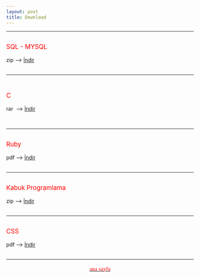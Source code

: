 ```yaml
---
layout: post
title: Download
---
```


<body>
<hr>
<br>
<big><span style="color: red;">SQL - MYSQL</span></big>
<br>
<br>
zip --&gt;&nbsp;<a href="http://hotfile.com/dl/135987415/9938c55/kabuk_programlama_-_cehars.github.com.zip.html" target="_blank">İndir</a>

<br>
<br>

<hr>

<br>

<big><span style="color: red;">C </span></big>
<br>
<br>
rar&nbsp; --&gt; <a href="http://hotfile.com/dl/129480243/e3d5832/C_dili_-_%28cehars.github.com%29.rar.html" target="_blank">İndir</a>
<br>

<br> 	

<hr>

<br>
<big><span style="color: red;">Ruby</span></big>
<br>
<br>
pdf --&gt;&nbsp;<a href="http://www.dosya.tc/server5/sOQq2t/ruby-cehars.github.com.pdf.html" target="_blank">İndir</a>

<br>
<br>
<hr>

<br>
<big><span style="color: red;">Kabuk Programlama</span></big>
<br>
<br>
zip --&gt;&nbsp;<a href="http://hotfile.com/dl/135987415/9938c55/kabuk_programlama_-_cehars.github.com.zip.html" target="_blank">İndir</a>

<br>
<br>
<hr>

<br>
<big><span style="color: red;">CSS</span></big>
<br>
<br>
pdf --&gt;&nbsp;<a href="http://hotfile.com/dl/136325293/de2f779/CSS.Egitimi.Tr.pdf.html" target="_blank">İndir</a>

<br>
<br>
<hr>


</body>


<a href="http://cehars.github.com/"><p align="center"><span  class="Apple-style-span" style="color: rgb(255, 0, 0); font-family: 'Comic Sans MS'; font-size: 15px; line-height: 22px; text-align: justify;" > ana sayfa </span></p></a>


